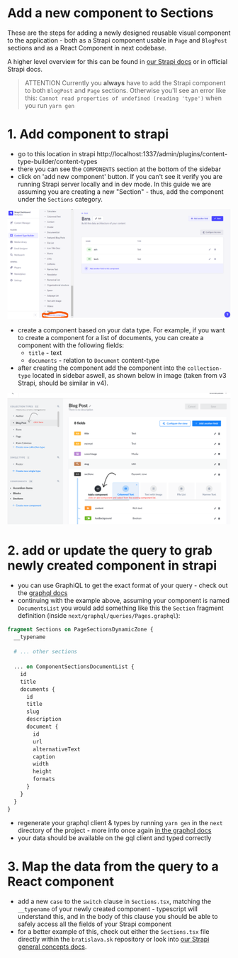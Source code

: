 # Add a new component to Sections

These are the steps for adding a newly designed reusable visual component to the application - both as a Strapi component usable in `Page` and `BlogPost` sections and as a React Component in next codebase.

A higher level overview for this can be found in [our Strapi docs](./../strapi/general-concepts) or in official Strapi docs.

> ATTENTION Currently you **always** have to add the Strapi component to both `BlogPost` and `Page` sections. Otherwise you'll see an error like this: `Cannot read properties of undefined (reading 'type')` when you run `yarn gen`

# 1. Add component to strapi

- go to this location in strapi
  http://localhost:1337/admin/plugins/content-type-builder/content-types
- there you can see the `COMPONENTS` section at the bottom of the sidebar
- click on 'add new component' button. If you can't see it verify you are running Strapi server locally and in dev mode. In this guide we are assuming you are creating a new "Section" - thus, add the component under the `Sections` category.

![](./assets/strapi-add-component-button.png)

- create a component based on your data type. For example, if you want to create a component for a list of documents, you can create a component with the following fields:
  - `title` - text
  - `documents` - relation to `Document` content-type
- after creating the component add the component into the `collection-type` located in sidebar aswell, as shown below in image (taken from v3 Strapi, should be similar in v4).

![](./assets/add-new-component-in-collection-type.png)

# 2. add or update the query to grab newly created component in strapi

- you can use GraphiQL to get the exact format of your query - check out the [graphql docs](../../graphql#exploring-graphql-schema)
- continuing with the example above, assuming your component is named `DocumentsList` you would add something like this the `Section` fragment definition (inside `next/graphql/queries/Pages.graphql`):

```graphql
fragment Sections on PageSectionsDynamicZone {
  __typename

  # ... other sections

  ... on ComponentSectionsDocumentList {
    id
    title
    documents {
      id
      title
      slug
      description
      document {
        id
        url
        alternativeText
        caption
        width
        height
        formats
      }
    }
  }
}
```

- regenerate your graphql client & types by running `yarn gen` in the `next` directory of the project - more info once again [in the graphql docs](../graphql)
- your data should be available on the gql client and typed correctly

# 3. Map the data from the query to a React component

- add a new `case` to the `switch` clause in `Sections.tsx`, matching the `__typename` of your newly created component - typescript will understand this, and in the body of this clause you should be able to safely access all the fields of your Strapi component
- for a better example of this, check out either the `Sections.tsx` file directly within the `bratislava.sk` repository or look into [our Strapi general concepts docs](./../strapi/general-concepts).
